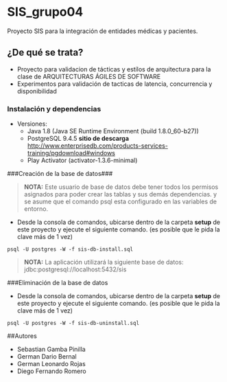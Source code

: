 # SIS_grupo04 #

Proyecto SIS para la integración de entidades médicas y pacientes.


## ¿De qué se trata? ###

* Proyecto para validacion de tácticas y estílos de arquitectura para la clase de ARQUITECTURAS ÁGILES DE SOFTWARE
* Experimentos para validación de tacticas de latencia, concurrencia y disponibilidad

### Instalación y dependencias ###

* Versiones:
	* Java 1.8 (Java SE Runtime Environment (build 1.8.0_60-b27))
	* PostgreSQL 9.4.5 **sitio de descarga** http://www.enterprisedb.com/products-services-training/pgdownload#windows
	* Play Activator (activator-1.3.6-minimal)

###Creación de la base de datos###

>**NOTA:** Este usuario de base de datos debe tener todos los permisos asignados para poder crear las tablas y sus demás dependencias. y se asume que el comando psql esta configurado en las variables de entorno.

- Desde la consola de comandos, ubicarse dentro de la carpeta **setup** de este proyecto y ejecute el siguiente comando. (es posible que le pida la clave más de 1 vez)

```
psql -U postgres -W -f sis-db-install.sql
```

> **NOTA:** La aplicación utilizará la siguiente base de datos: jdbc:postgresql://localhost:5432/sis

###Eliminación de la base de datos

- Desde la consola de comandos, ubicarse dentro de la carpeta **setup** de este proyecto y ejecute el siguiente comando. (es posible que le pida la clave más de 1 vez)

```
psql -U postgres -W -f sis-db-uninstall.sql
```

##Autores
* Sebastian Gamba Pinilla
* German Dario Bernal
* German Leonardo Rojas
* Diego Fernando Romero
